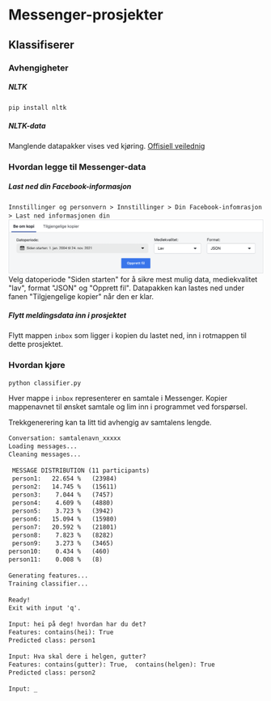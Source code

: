 # Messenger-prosjekter

## Klassifiserer
### Avhengigheter
##### NLTK
`pip install nltk`
##### NLTK-data
Manglende datapakker vises ved kjøring.
[Offisiell veilednig](https://www.nltk.org/data.html)

### Hvordan legge til Messenger-data
##### Last ned din Facebook-informasjon
`Innstillinger og personvern > Innstillinger > Din Facebook-infomrasjon > Last ned informasjonen din`
![Skjermdump fra Facebook](readme_pictures/skjermdump-facebook.png)
Velg datoperiode "Siden starten" for å sikre mest mulig data, mediekvalitet "lav", format "JSON" og "Opprett fil".
Datapakken kan lastes ned under fanen "Tilgjengelige kopier" når den er klar.
##### Flytt meldingsdata inn i prosjektet
Flytt mappen `inbox` som ligger i kopien du lastet ned, inn i rotmappen til dette prosjektet.

### Hvordan kjøre
`python classifier.py`

Hver mappe i `inbox` representerer en samtale i Messenger. Kopier mappenavnet til ønsket samtale og lim inn i programmet ved forspørsel.

Trekkgenerering kan ta litt tid avhengig av samtalens lengde.

```
Conversation: samtalenavn_xxxxx
Loading messages...
Cleaning messages...

 MESSAGE DISTRIBUTION (11 participants)
 person1:   22.654 %   (23984)
 person2:   14.745 %   (15611)
 person3:    7.044 %   (7457)
 person4:    4.609 %   (4880)
 person5:    3.723 %   (3942)
 person6:   15.094 %   (15980)
 person7:   20.592 %   (21801)
 person8:    7.823 %   (8282)
 person9:    3.273 %   (3465)
person10:    0.434 %   (460)
person11:    0.008 %   (8)

Generating features...
Training classifier...

Ready!
Exit with input 'q'.

Input: hei på deg! hvordan har du det?
Features: contains(hei): True
Predicted class: person1

Input: Hva skal dere i helgen, gutter?
Features: contains(gutter): True,  contains(helgen): True
Predicted class: person2

Input: _
```
